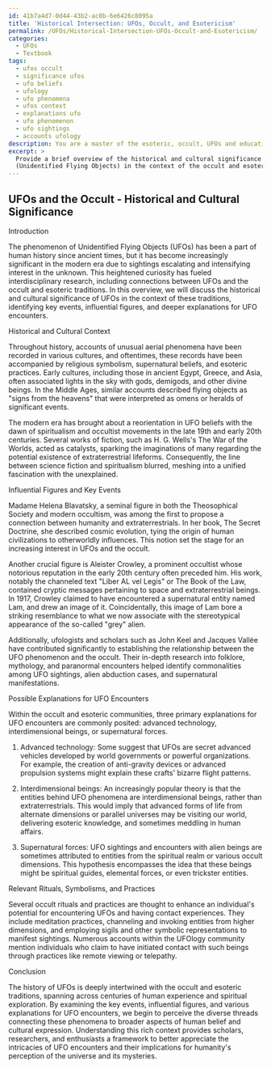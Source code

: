 ```yaml
---
id: 41b7a4d7-0d44-43b2-ac0b-6e6426c8095a
title: 'Historical Intersection: UFOs, Occult, and Esotericism'
permalink: /UFOs/Historical-Intersection-UFOs-Occult-and-Esotericism/
categories:
  - UFOs
  - Textbook
tags:
  - ufos occult
  - significance ufos
  - ufo beliefs
  - ufology
  - ufo phenomena
  - ufos context
  - explanations ufo
  - ufo phenomenon
  - ufo sightings
  - accounts ufology
description: You are a master of the esoteric, occult, UFOs and education, you have written many textbooks on the subject in ways that provide students with rich and deep understanding of the subject. You are being asked to write textbook-like sections on a topic and you do it with full context, explainability, and reliability in accuracy to the true facts of the topic at hand, in a textbook style that a student would easily be able to learn from, in a rich, engaging, and contextual way. Always include relevant context (such as formulas and history), related concepts, and in a way that someone can gain deep insights from.
excerpt: > 
  Provide a brief overview of the historical and cultural significance of UFOs
  (Unidentified Flying Objects) in the context of the occult and esoteric traditions. Include key events, influential figures, and possible explanations for UFO encounters that connect to the occult, such as advanced technology, interdimensional beings, or supernatural forces. Also, mention any relevant rituals, symbolisms, or practices among occultists that are tied with increased chances of UFO sightings or contact experiences.
---
```


## UFOs and the Occult - Historical and Cultural Significance

Introduction

The phenomenon of Unidentified Flying Objects (UFOs) has been a part of human history since ancient times, but it has become increasingly significant in the modern era due to sightings escalating and intensifying interest in the unknown. This heightened curiosity has fueled interdisciplinary research, including connections between UFOs and the occult and esoteric traditions. In this overview, we will discuss the historical and cultural significance of UFOs in the context of these traditions, identifying key events, influential figures, and deeper explanations for UFO encounters.

Historical and Cultural Context

Throughout history, accounts of unusual aerial phenomena have been recorded in various cultures, and oftentimes, these records have been accompanied by religious symbolism, supernatural beliefs, and esoteric practices. Early cultures, including those in ancient Egypt, Greece, and Asia, often associated lights in the sky with gods, demigods, and other divine beings. In the Middle Ages, similar accounts described flying objects as "signs from the heavens" that were interpreted as omens or heralds of significant events.

The modern era has brought about a reorientation in UFO beliefs with the dawn of spiritualism and occultist movements in the late 19th and early 20th centuries. Several works of fiction, such as H. G. Wells's The War of the Worlds, acted as catalysts, sparking the imaginations of many regarding the potential existence of extraterrestrial lifeforms. Consequently, the line between science fiction and spiritualism blurred, meshing into a unified fascination with the unexplained.

Influential Figures and Key Events

Madame Helena Blavatsky, a seminal figure in both the Theosophical Society and modern occultism, was among the first to propose a connection between humanity and extraterrestrials. In her book, The Secret Doctrine, she described cosmic evolution, tying the origin of human civilizations to otherworldly influences. This notion set the stage for an increasing interest in UFOs and the occult.

Another crucial figure is Aleister Crowley, a prominent occultist whose notorious reputation in the early 20th century often preceded him. His work, notably the channeled text "Liber AL vel Legis" or The Book of the Law, contained cryptic messages pertaining to space and extraterrestrial beings. In 1917, Crowley claimed to have encountered a supernatural entity named Lam, and drew an image of it. Coincidentally, this image of Lam bore a striking resemblance to what we now associate with the stereotypical appearance of the so-called "grey" alien.

Additionally, ufologists and scholars such as John Keel and Jacques Vallée have contributed significantly to establishing the relationship between the UFO phenomenon and the occult. Their in-depth research into folklore, mythology, and paranormal encounters helped identify commonalities among UFO sightings, alien abduction cases, and supernatural manifestations.

Possible Explanations for UFO Encounters

Within the occult and esoteric communities, three primary explanations for UFO encounters are commonly posited: advanced technology, interdimensional beings, or supernatural forces. 

1. Advanced technology: Some suggest that UFOs are secret advanced vehicles developed by world governments or powerful organizations. For example, the creation of anti-gravity devices or advanced propulsion systems might explain these crafts' bizarre flight patterns. 

2. Interdimensional beings: An increasingly popular theory is that the entities behind UFO phenomena are interdimensional beings, rather than extraterrestrials. This would imply that advanced forms of life from alternate dimensions or parallel universes may be visiting our world, delivering esoteric knowledge, and sometimes meddling in human affairs.

3. Supernatural forces: UFO sightings and encounters with alien beings are sometimes attributed to entities from the spiritual realm or various occult dimensions. This hypothesis encompasses the idea that these beings might be spiritual guides, elemental forces, or even trickster entities.

Relevant Rituals, Symbolisms, and Practices

Several occult rituals and practices are thought to enhance an individual's potential for encountering UFOs and having contact experiences. They include meditation practices, channeling and invoking entities from higher dimensions, and employing sigils and other symbolic representations to manifest sightings. Numerous accounts within the UFOlogy community mention individuals who claim to have initiated contact with such beings through practices like remote viewing or telepathy.

Conclusion

The history of UFOs is deeply intertwined with the occult and esoteric traditions, spanning across centuries of human experience and spiritual exploration. By examining the key events, influential figures, and various explanations for UFO encounters, we begin to perceive the diverse threads connecting these phenomena to broader aspects of human belief and cultural expression. Understanding this rich context provides scholars, researchers, and enthusiasts a framework to better appreciate the intricacies of UFO encounters and their implications for humanity's perception of the universe and its mysteries.

